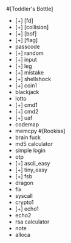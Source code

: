 #[Toddler's Bottle]
* [+] [fd]
* [+] [collision]
* [+] [bof]
* [+] [flag]
* passcode
* [+] random
* [+] input
* [+] leg
* [+] mistake
* [+] shellshock
* [+] coin1
* blackjack
* lotto
* [+] cmd1
* [+] cmd2
* [+] uaf
* codemap
* memcpy
#[Rookiss]
* brain fuck
* md5 calculator
* simple login
* otp
* [+] ascii_easy
* [+] tiny_easy
* [+] fsb
* dragon
* fix
* syscall
* crypto1
* [+] echo1
* echo2
* rsa calculator
* note
* alloca





